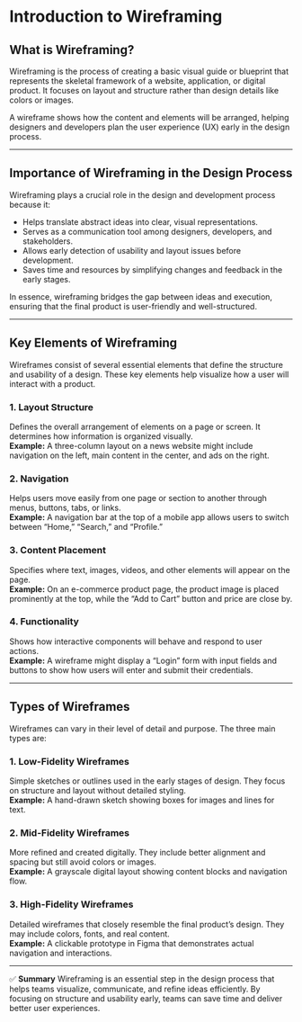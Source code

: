 # Introduction to Wireframing

## What is Wireframing?
Wireframing is the process of creating a basic visual guide or blueprint that represents the skeletal framework of a website, application, or digital product. It focuses on layout and structure rather than design details like colors or images. 

A wireframe shows how the content and elements will be arranged, helping designers and developers plan the user experience (UX) early in the design process.

---

## Importance of Wireframing in the Design Process
Wireframing plays a crucial role in the design and development process because it:

- Helps translate abstract ideas into clear, visual representations.  
- Serves as a communication tool among designers, developers, and stakeholders.  
- Allows early detection of usability and layout issues before development.  
- Saves time and resources by simplifying changes and feedback in the early stages.  

In essence, wireframing bridges the gap between ideas and execution, ensuring that the final product is user-friendly and well-structured.

---

## Key Elements of Wireframing

Wireframes consist of several essential elements that define the structure and usability of a design. These key elements help visualize how a user will interact with a product.

### 1. Layout Structure
Defines the overall arrangement of elements on a page or screen. It determines how information is organized visually.  
**Example:** A three-column layout on a news website might include navigation on the left, main content in the center, and ads on the right.

### 2. Navigation
Helps users move easily from one page or section to another through menus, buttons, tabs, or links.  
**Example:** A navigation bar at the top of a mobile app allows users to switch between “Home,” “Search,” and “Profile.”

### 3. Content Placement
Specifies where text, images, videos, and other elements will appear on the page.  
**Example:** On an e-commerce product page, the product image is placed prominently at the top, while the “Add to Cart” button and price are close by.

### 4. Functionality
Shows how interactive components will behave and respond to user actions.  
**Example:** A wireframe might display a “Login” form with input fields and buttons to show how users will enter and submit their credentials.

---

## Types of Wireframes

Wireframes can vary in their level of detail and purpose. The three main types are:

### 1. Low-Fidelity Wireframes
Simple sketches or outlines used in the early stages of design. They focus on structure and layout without detailed styling.  
**Example:** A hand-drawn sketch showing boxes for images and lines for text.

### 2. Mid-Fidelity Wireframes
More refined and created digitally. They include better alignment and spacing but still avoid colors or images.  
**Example:** A grayscale digital layout showing content blocks and navigation flow.

### 3. High-Fidelity Wireframes
Detailed wireframes that closely resemble the final product’s design. They may include colors, fonts, and real content.  
**Example:** A clickable prototype in Figma that demonstrates actual navigation and interactions.

---

✅ **Summary**
Wireframing is an essential step in the design process that helps teams visualize, communicate, and refine ideas efficiently. By focusing on structure and usability early, teams can save time and deliver better user experiences.


